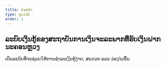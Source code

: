 ```yaml
---
title: ແນະນໍາ
type: guide
order: 1
---
```


## ລະບົບເງິນກູ້ຂອງສະຖາບັນການເງິນຈະລະພາກທີ່ຮັບເງິນຝາກນະຄອນຫຼວງ

ເປັນລະບົບທີ່ຈະຊ່ວຍໃຫ້ການຊໍາລະເງິນກູ້ງ່າຍ, ສະດວກ ແລະ ວ່ອງໄວຂຶ້ນ

